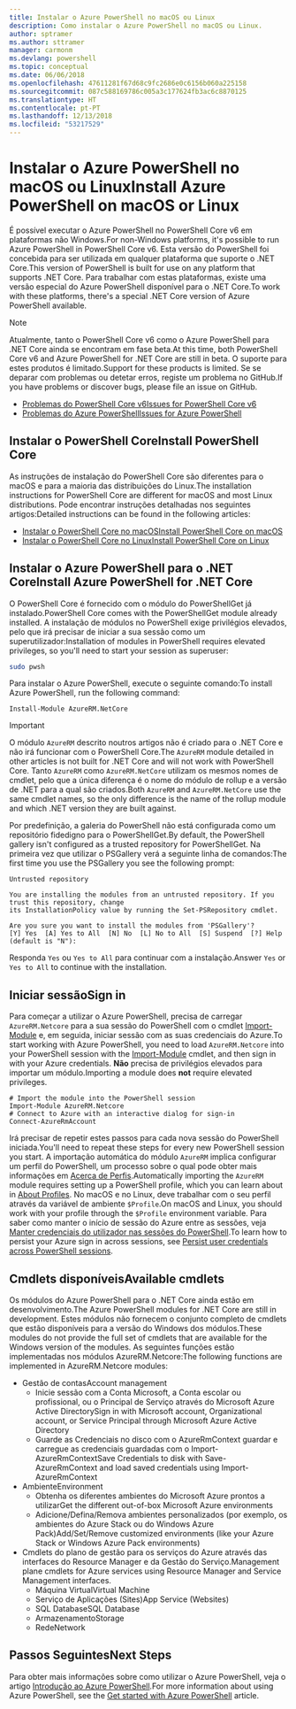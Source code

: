 ```yaml
---
title: Instalar o Azure PowerShell no macOS ou Linux
description: Como instalar o Azure PowerShell no macOS ou Linux.
author: sptramer
ms.author: sttramer
manager: carmonm
ms.devlang: powershell
ms.topic: conceptual
ms.date: 06/06/2018
ms.openlocfilehash: 47611281f67d68c9fc2686e0c6156b060a225158
ms.sourcegitcommit: 087c588169786c005a3c177624fb3ac6c8870125
ms.translationtype: HT
ms.contentlocale: pt-PT
ms.lasthandoff: 12/13/2018
ms.locfileid: "53217529"
---
```

# <a name="install-azure-powershell-on-macos-or-linux"></a><span data-ttu-id="ca9e6-103">Instalar o Azure PowerShell no macOS ou Linux</span><span class="sxs-lookup"><span data-stu-id="ca9e6-103">Install Azure PowerShell on macOS or Linux</span></span>

<span data-ttu-id="ca9e6-104">É possível executar o Azure PowerShell no PowerShell Core v6 em plataformas não Windows.</span><span class="sxs-lookup"><span data-stu-id="ca9e6-104">For non-Windows platforms, it's possible to run Azure PowerShell in PowerShell Core v6.</span></span> <span data-ttu-id="ca9e6-105">Esta versão do PowerShell foi concebida para ser utilizada em qualquer plataforma que suporte o .NET Core.</span><span class="sxs-lookup"><span data-stu-id="ca9e6-105">This version of PowerShell is built for use on any platform that supports .NET Core.</span></span> <span data-ttu-id="ca9e6-106">Para trabalhar com estas plataformas, existe uma versão especial do Azure PowerShell disponível para o .NET Core.</span><span class="sxs-lookup"><span data-stu-id="ca9e6-106">To work with these platforms, there's a special .NET Core version of Azure PowerShell available.</span></span>

> [!NOTE]
> <span data-ttu-id="ca9e6-107">Atualmente, tanto o PowerShell Core v6 como o Azure PowerShell para .NET Core ainda se encontram em fase beta.</span><span class="sxs-lookup"><span data-stu-id="ca9e6-107">At this time, both PowerShell Core v6 and Azure PowerShell for .NET Core are still in beta.</span></span>
> <span data-ttu-id="ca9e6-108">O suporte para estes produtos é limitado.</span><span class="sxs-lookup"><span data-stu-id="ca9e6-108">Support for these products is limited.</span></span> <span data-ttu-id="ca9e6-109">Se se deparar com problemas ou detetar erros, registe um problema no GitHub.</span><span class="sxs-lookup"><span data-stu-id="ca9e6-109">If you have problems or discover bugs, please file an issue on GitHub.</span></span>
>
> * [<span data-ttu-id="ca9e6-110">Problemas do PowerShell Core v6</span><span class="sxs-lookup"><span data-stu-id="ca9e6-110">Issues for PowerShell Core v6</span></span>](https://github.com/PowerShell/PowerShell/issues)
> * [<span data-ttu-id="ca9e6-111">Problemas do Azure PowerShell</span><span class="sxs-lookup"><span data-stu-id="ca9e6-111">Issues for Azure PowerShell</span></span>](https://github.com/azure/azure-docs-powershell/issues)

## <a name="install-powershell-core"></a><span data-ttu-id="ca9e6-112">Instalar o PowerShell Core</span><span class="sxs-lookup"><span data-stu-id="ca9e6-112">Install PowerShell Core</span></span>

<span data-ttu-id="ca9e6-113">As instruções de instalação do PowerShell Core são diferentes para o macOS e para a maioria das distribuições do Linux.</span><span class="sxs-lookup"><span data-stu-id="ca9e6-113">The installation instructions for PowerShell Core are different for macOS and most Linux distributions.</span></span>
<span data-ttu-id="ca9e6-114">Pode encontrar instruções detalhadas nos seguintes artigos:</span><span class="sxs-lookup"><span data-stu-id="ca9e6-114">Detailed instructions can be found in the following articles:</span></span>

* [<span data-ttu-id="ca9e6-115">Instalar o PowerShell Core no macOS</span><span class="sxs-lookup"><span data-stu-id="ca9e6-115">Install PowerShell Core on macOS</span></span>](/powershell/scripting/setup/installing-powershell-core-on-macos)
* [<span data-ttu-id="ca9e6-116">Instalar o PowerShell Core no Linux</span><span class="sxs-lookup"><span data-stu-id="ca9e6-116">Install PowerShell Core on Linux</span></span>](/powershell/scripting/setup/installing-powershell-core-on-linux)

## <a name="install-azure-powershell-for-net-core"></a><span data-ttu-id="ca9e6-117">Instalar o Azure PowerShell para o .NET Core</span><span class="sxs-lookup"><span data-stu-id="ca9e6-117">Install Azure PowerShell for .NET Core</span></span>

<span data-ttu-id="ca9e6-118">O PowerShell Core é fornecido com o módulo do PowerShellGet já instalado.</span><span class="sxs-lookup"><span data-stu-id="ca9e6-118">PowerShell Core comes with the PowerShellGet module already installed.</span></span> <span data-ttu-id="ca9e6-119">A instalação de módulos no PowerShell exige privilégios elevados, pelo que irá precisar de iniciar a sua sessão como um superutilizador:</span><span class="sxs-lookup"><span data-stu-id="ca9e6-119">Installation of modules in PowerShell requires elevated privileges, so you'll need to start your session as superuser:</span></span>

```bash
sudo pwsh
```

<span data-ttu-id="ca9e6-120">Para instalar o Azure PowerShell, execute o seguinte comando:</span><span class="sxs-lookup"><span data-stu-id="ca9e6-120">To install Azure PowerShell, run the following command:</span></span>

```powershell-interactive
Install-Module AzureRM.NetCore
```

> [!IMPORTANT]
> <span data-ttu-id="ca9e6-121">O módulo `AzureRM` descrito noutros artigos não é criado para o .NET Core e não irá funcionar com o PowerShell Core.</span><span class="sxs-lookup"><span data-stu-id="ca9e6-121">The `AzureRM` module detailed in other articles is not built for .NET Core and will not work with PowerShell Core.</span></span> <span data-ttu-id="ca9e6-122">Tanto `AzureRM` como `AzureRM.NetCore` utilizam os mesmos nomes de cmdlet, pelo que a única diferença é o nome do módulo de rollup e a versão de .NET para a qual são criados.</span><span class="sxs-lookup"><span data-stu-id="ca9e6-122">Both `AzureRM` and `AzureRM.NetCore` use the same cmdlet names, so the only difference is the name of the rollup module and which .NET version they are built against.</span></span>

<span data-ttu-id="ca9e6-123">Por predefinição, a galeria do PowerShell não está configurada como um repositório fidedigno para o PowerShellGet.</span><span class="sxs-lookup"><span data-stu-id="ca9e6-123">By default, the PowerShell gallery isn't configured as a trusted repository for PowerShellGet.</span></span> <span data-ttu-id="ca9e6-124">Na primeira vez que utilizar o PSGallery verá a seguinte linha de comandos:</span><span class="sxs-lookup"><span data-stu-id="ca9e6-124">The first time you use the PSGallery you see the following prompt:</span></span>

```output
Untrusted repository

You are installing the modules from an untrusted repository. If you trust this repository, change
its InstallationPolicy value by running the Set-PSRepository cmdlet.

Are you sure you want to install the modules from 'PSGallery'?
[Y] Yes  [A] Yes to All  [N] No  [L] No to All  [S] Suspend  [?] Help (default is "N"):
```

<span data-ttu-id="ca9e6-125">Responda `Yes` ou `Yes to All` para continuar com a instalação.</span><span class="sxs-lookup"><span data-stu-id="ca9e6-125">Answer `Yes` or `Yes to All` to continue with the installation.</span></span>

## <a name="sign-in"></a><span data-ttu-id="ca9e6-126">Iniciar sessão</span><span class="sxs-lookup"><span data-stu-id="ca9e6-126">Sign in</span></span>

<span data-ttu-id="ca9e6-127">Para começar a utilizar o Azure PowerShell, precisa de carregar `AzureRM.Netcore` para a sua sessão do PowerShell com o cmdlet [Import-Module](/powershell/module/Microsoft.PowerShell.Core/Import-Module) e, em seguida, iniciar sessão com as suas credenciais do Azure.</span><span class="sxs-lookup"><span data-stu-id="ca9e6-127">To start working with Azure PowerShell, you need to load `AzureRM.Netcore` into your PowerShell session with the [Import-Module](/powershell/module/Microsoft.PowerShell.Core/Import-Module) cmdlet, and then sign in with your Azure credentials.</span></span> <span data-ttu-id="ca9e6-128">__Não__ precisa de privilégios elevados para importar um módulo.</span><span class="sxs-lookup"><span data-stu-id="ca9e6-128">Importing a module does __not__ require elevated privileges.</span></span>

```powershell-interactive
# Import the module into the PowerShell session
Import-Module AzureRM.Netcore
# Connect to Azure with an interactive dialog for sign-in
Connect-AzureRmAccount
```

<span data-ttu-id="ca9e6-129">Irá precisar de repetir estes passos para cada nova sessão do PowerShell iniciada.</span><span class="sxs-lookup"><span data-stu-id="ca9e6-129">You'll need to repeat these steps for every new PowerShell session you start.</span></span> <span data-ttu-id="ca9e6-130">A importação automática do módulo `AzureRM` implica configurar um perfil do PowerShell, um processo sobre o qual pode obter mais informações em [Acerca de Perfis](/powershell/module/microsoft.powershell.core/about/about_profiles).</span><span class="sxs-lookup"><span data-stu-id="ca9e6-130">Automatically importing the `AzureRM` module requires setting up a PowerShell profile, which you can learn about in [About Profiles](/powershell/module/microsoft.powershell.core/about/about_profiles).</span></span>
<span data-ttu-id="ca9e6-131">No macOS e no Linux, deve trabalhar com o seu perfil através da variável de ambiente `$Profile`.</span><span class="sxs-lookup"><span data-stu-id="ca9e6-131">On macOS and Linux, you should work with your profile through the `$Profile` environment variable.</span></span> <span data-ttu-id="ca9e6-132">Para saber como manter o início de sessão do Azure entre as sessões, veja [Manter credenciais do utilizador nas sessões do PowerShell](context-persistence.md).</span><span class="sxs-lookup"><span data-stu-id="ca9e6-132">To learn how to persist your Azure sign in across sessions, see [Persist user credentials across PowerShell sessions](context-persistence.md).</span></span>

## <a name="available-cmdlets"></a><span data-ttu-id="ca9e6-133">Cmdlets disponíveis</span><span class="sxs-lookup"><span data-stu-id="ca9e6-133">Available cmdlets</span></span>

<span data-ttu-id="ca9e6-134">Os módulos do Azure PowerShell para o .NET Core ainda estão em desenvolvimento.</span><span class="sxs-lookup"><span data-stu-id="ca9e6-134">The Azure PowerShell modules for .NET Core are still in development.</span></span> <span data-ttu-id="ca9e6-135">Estes módulos não fornecem o conjunto completo de cmdlets que estão disponíveis para a versão do Windows dos módulos.</span><span class="sxs-lookup"><span data-stu-id="ca9e6-135">These modules do not provide the full set of cmdlets that are available for the Windows version of the modules.</span></span> <span data-ttu-id="ca9e6-136">As seguintes funções estão implementadas nos módulos AzureRM.Netcore:</span><span class="sxs-lookup"><span data-stu-id="ca9e6-136">The following functions are implemented in AzureRM.Netcore modules:</span></span>

* <span data-ttu-id="ca9e6-137">Gestão de contas</span><span class="sxs-lookup"><span data-stu-id="ca9e6-137">Account management</span></span>
  * <span data-ttu-id="ca9e6-138">Inicie sessão com a Conta Microsoft, a Conta escolar ou profissional, ou o Principal de Serviço através do Microsoft Azure Active Directory</span><span class="sxs-lookup"><span data-stu-id="ca9e6-138">Sign in with Microsoft account, Organizational account, or Service Principal through Microsoft Azure Active Directory</span></span>
  * <span data-ttu-id="ca9e6-139">Guarde as Credenciais no disco com o AzureRmContext guardar e carregue as credenciais guardadas com o Import-AzureRmContext</span><span class="sxs-lookup"><span data-stu-id="ca9e6-139">Save Credentials to disk with Save-AzureRmContext and load saved credentials using Import-AzureRmContext</span></span>
* <span data-ttu-id="ca9e6-140">Ambiente</span><span class="sxs-lookup"><span data-stu-id="ca9e6-140">Environment</span></span>
  * <span data-ttu-id="ca9e6-141">Obtenha os diferentes ambientes do Microsoft Azure prontos a utilizar</span><span class="sxs-lookup"><span data-stu-id="ca9e6-141">Get the different out-of-box Microsoft Azure environments</span></span>
  * <span data-ttu-id="ca9e6-142">Adicione/Defina/Remova ambientes personalizados (por exemplo, os ambientes do Azure Stack ou do Windows Azure Pack)</span><span class="sxs-lookup"><span data-stu-id="ca9e6-142">Add/Set/Remove customized environments (like your Azure Stack or Windows Azure Pack environments)</span></span>
* <span data-ttu-id="ca9e6-143">Cmdlets do plano de gestão para os serviços do Azure através das interfaces do Resource Manager e da Gestão do Serviço.</span><span class="sxs-lookup"><span data-stu-id="ca9e6-143">Management plane cmdlets for Azure services using Resource Manager and Service Management interfaces.</span></span>
  * <span data-ttu-id="ca9e6-144">Máquina Virtual</span><span class="sxs-lookup"><span data-stu-id="ca9e6-144">Virtual Machine</span></span>
  * <span data-ttu-id="ca9e6-145">Serviço de Aplicações (Sites)</span><span class="sxs-lookup"><span data-stu-id="ca9e6-145">App Service (Websites)</span></span>
  * <span data-ttu-id="ca9e6-146">SQL Database</span><span class="sxs-lookup"><span data-stu-id="ca9e6-146">SQL Database</span></span>
  * <span data-ttu-id="ca9e6-147">Armazenamento</span><span class="sxs-lookup"><span data-stu-id="ca9e6-147">Storage</span></span>
  * <span data-ttu-id="ca9e6-148">Rede</span><span class="sxs-lookup"><span data-stu-id="ca9e6-148">Network</span></span>

## <a name="next-steps"></a><span data-ttu-id="ca9e6-149">Passos Seguintes</span><span class="sxs-lookup"><span data-stu-id="ca9e6-149">Next Steps</span></span>

<span data-ttu-id="ca9e6-150">Para obter mais informações sobre como utilizar o Azure PowerShell, veja o artigo [Introdução ao Azure PowerShell](get-started-azureps.md).</span><span class="sxs-lookup"><span data-stu-id="ca9e6-150">For more information about using Azure PowerShell, see the [Get started with Azure PowerShell](get-started-azureps.md) article.</span></span>
